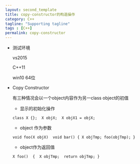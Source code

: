 ```yaml
---
layout: second_template
title: copy-constructor的构造操作
category: C++
tagline: "Supporting tagline"
tags : [C++]
permalink: copy-constructor
---
```


* 测试环境
	
	vs2015

	C++11	

	win10 64位

* Copy Constructor

	有三种情况会以一个object内容作为另一class object的初值

	- 显示的初始化操作 

	`
	class X {}; 
	X objX; 
	X objX1 = objX;
	`

	- object 作为参数

	`
	void foo(X objX) 
	void bar()
	{
		X objTmp;
		foo(objTmp);
	}
	`

	- object作为返回值

	`
	X foo() 
	{ 
		X objTmp; 
		return objTmp;
	}
	`